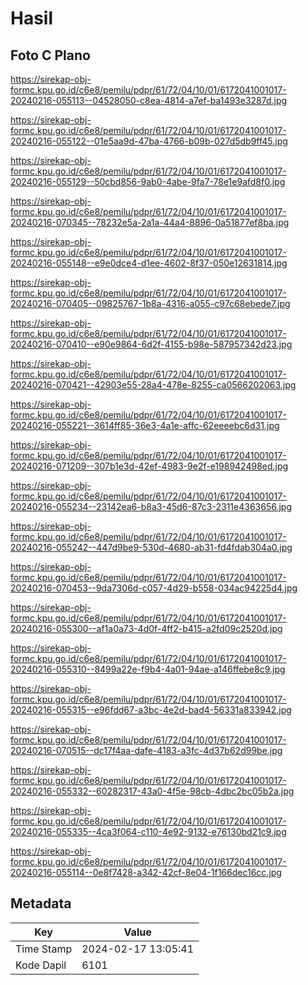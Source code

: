 # Hasil

## Foto C Plano

https://sirekap-obj-formc.kpu.go.id/c6e8/pemilu/pdpr/61/72/04/10/01/6172041001017-20240216-055113--04528050-c8ea-4814-a7ef-ba1493e3287d.jpg

https://sirekap-obj-formc.kpu.go.id/c6e8/pemilu/pdpr/61/72/04/10/01/6172041001017-20240216-055122--01e5aa9d-47ba-4766-b09b-027d5db9ff45.jpg

https://sirekap-obj-formc.kpu.go.id/c6e8/pemilu/pdpr/61/72/04/10/01/6172041001017-20240216-055129--50cbd856-9ab0-4abe-9fa7-78e1e9afd8f0.jpg

https://sirekap-obj-formc.kpu.go.id/c6e8/pemilu/pdpr/61/72/04/10/01/6172041001017-20240216-070345--78232e5a-2a1a-44a4-8896-0a51877ef8ba.jpg

https://sirekap-obj-formc.kpu.go.id/c6e8/pemilu/pdpr/61/72/04/10/01/6172041001017-20240216-055148--e9e0dce4-d1ee-4602-8f37-050e12631814.jpg

https://sirekap-obj-formc.kpu.go.id/c6e8/pemilu/pdpr/61/72/04/10/01/6172041001017-20240216-070405--09825767-1b8a-4316-a055-c97c68ebede7.jpg

https://sirekap-obj-formc.kpu.go.id/c6e8/pemilu/pdpr/61/72/04/10/01/6172041001017-20240216-070410--e90e9864-6d2f-4155-b98e-587957342d23.jpg

https://sirekap-obj-formc.kpu.go.id/c6e8/pemilu/pdpr/61/72/04/10/01/6172041001017-20240216-070421--42903e55-28a4-478e-8255-ca0566202063.jpg

https://sirekap-obj-formc.kpu.go.id/c6e8/pemilu/pdpr/61/72/04/10/01/6172041001017-20240216-055221--3614ff85-36e3-4a1e-affc-62eeeebc6d31.jpg

https://sirekap-obj-formc.kpu.go.id/c6e8/pemilu/pdpr/61/72/04/10/01/6172041001017-20240216-071209--307b1e3d-42ef-4983-9e2f-e198942498ed.jpg

https://sirekap-obj-formc.kpu.go.id/c6e8/pemilu/pdpr/61/72/04/10/01/6172041001017-20240216-055234--23142ea6-b8a3-45d6-87c3-2311e4363656.jpg

https://sirekap-obj-formc.kpu.go.id/c6e8/pemilu/pdpr/61/72/04/10/01/6172041001017-20240216-055242--447d9be9-530d-4680-ab31-fd4fdab304a0.jpg

https://sirekap-obj-formc.kpu.go.id/c6e8/pemilu/pdpr/61/72/04/10/01/6172041001017-20240216-070453--9da7306d-c057-4d29-b558-034ac94225d4.jpg

https://sirekap-obj-formc.kpu.go.id/c6e8/pemilu/pdpr/61/72/04/10/01/6172041001017-20240216-055300--af1a0a73-4d0f-4ff2-b415-a2fd09c2520d.jpg

https://sirekap-obj-formc.kpu.go.id/c6e8/pemilu/pdpr/61/72/04/10/01/6172041001017-20240216-055310--8499a22e-f9b4-4a01-94ae-a146ffebe8c9.jpg

https://sirekap-obj-formc.kpu.go.id/c6e8/pemilu/pdpr/61/72/04/10/01/6172041001017-20240216-055315--e96fdd67-a3bc-4e2d-bad4-56331a833942.jpg

https://sirekap-obj-formc.kpu.go.id/c6e8/pemilu/pdpr/61/72/04/10/01/6172041001017-20240216-070515--dc17f4aa-dafe-4183-a3fc-4d37b62d99be.jpg

https://sirekap-obj-formc.kpu.go.id/c6e8/pemilu/pdpr/61/72/04/10/01/6172041001017-20240216-055332--60282317-43a0-4f5e-98cb-4dbc2bc05b2a.jpg

https://sirekap-obj-formc.kpu.go.id/c6e8/pemilu/pdpr/61/72/04/10/01/6172041001017-20240216-055335--4ca3f064-c110-4e92-9132-e76130bd21c9.jpg

https://sirekap-obj-formc.kpu.go.id/c6e8/pemilu/pdpr/61/72/04/10/01/6172041001017-20240216-055114--0e8f7428-a342-42cf-8e04-1f166dec16cc.jpg


## Metadata

| Key        | Value               |
| ---------- | ------------------- |
| Time Stamp | 2024-02-17 13:05:41 |
| Kode Dapil | 6101                |



